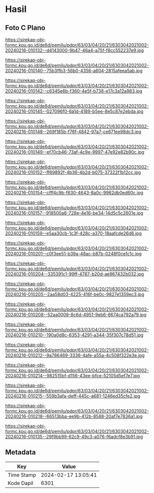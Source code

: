 # Hasil

## Foto C Plano

https://sirekap-obj-formc.kpu.go.id/de6d/pemilu/pdpr/63/03/04/20/21/6303042021002-20240216-010132--d4143000-9b47-46a4-a75f-f8cc552237e9.jpg

https://sirekap-obj-formc.kpu.go.id/de6d/pemilu/pdpr/63/03/04/20/21/6303042021002-20240216-010140--75b3ffb3-56b0-4356-a604-2815afeea5ab.jpg

https://sirekap-obj-formc.kpu.go.id/de6d/pemilu/pdpr/63/03/04/20/21/6303042021002-20240216-010142--c6345e6b-f360-4e5f-b738-e17c3a12a983.jpg

https://sirekap-obj-formc.kpu.go.id/de6d/pemilu/pdpr/63/03/04/20/21/6303042021002-20240216-010145--027096f0-6a1d-4189-b5ee-8e5c87e2ebda.jpg

https://sirekap-obj-formc.kpu.go.id/de6d/pemilu/pdpr/63/03/04/20/21/6303042021002-20240216-010148--269f185b-f76f-4842-97a7-ce671ee98dc3.jpg

https://sirekap-obj-formc.kpu.go.id/de6d/pemilu/pdpr/63/03/04/20/21/6303042021002-20240216-010149--ef70cb46-73af-4c9e-9997-47e92e82b90c.jpg

https://sirekap-obj-formc.kpu.go.id/de6d/pemilu/pdpr/63/03/04/20/21/6303042021002-20240216-010152--ff69892f-4b36-4b2d-b075-37322f1b12cc.jpg

https://sirekap-obj-formc.kpu.go.id/de6d/pemilu/pdpr/63/03/04/20/21/6303042021002-20240216-010154--cfff4c9b-f630-4643-8a0c-9962db0ed60c.jpg

https://sirekap-obj-formc.kpu.go.id/de6d/pemilu/pdpr/63/03/04/20/21/6303042021002-20240216-010157--918500a6-728e-4e16-be34-14d5c5c2601e.jpg

https://sirekap-obj-formc.kpu.go.id/de6d/pemilu/pdpr/63/03/04/20/21/6303042021002-20240216-010159--e5aa30cb-1c3f-428c-a370-18aafcde26d6.jpg

https://sirekap-obj-formc.kpu.go.id/de6d/pemilu/pdpr/63/03/04/20/21/6303042021002-20240216-010201--c0f3ee51-b39a-48ac-b87b-0248f0ce1c1c.jpg

https://sirekap-obj-formc.kpu.go.id/de6d/pemilu/pdpr/63/03/04/20/21/6303042021002-20240216-010204--335391c1-99ff-4787-b20d-ae967432b032.jpg

https://sirekap-obj-formc.kpu.go.id/de6d/pemilu/pdpr/63/03/04/20/21/6303042021002-20240216-010205--2aa58d03-4225-416f-be0c-9827e1359ec3.jpg

https://sirekap-obj-formc.kpu.go.id/de6d/pemilu/pdpr/63/03/04/20/21/6303042021002-20240216-010208--52aa0009-8c6d-4951-9eb6-6674ca792a79.jpg

https://sirekap-obj-formc.kpu.go.id/de6d/pemilu/pdpr/63/03/04/20/21/6303042021002-20240216-010210--190a0d8c-6353-4291-a344-35f307c78d51.jpg

https://sirekap-obj-formc.kpu.go.id/de6d/pemilu/pdpr/63/03/04/20/21/6303042021002-20240216-010212--9a786469-3336-4afe-a55a-4c508f322e3e.jpg

https://sirekap-obj-formc.kpu.go.id/de6d/pemilu/pdpr/63/03/04/20/21/6303042021002-20240216-010214--982515bf-d156-43ee-bfce-52105d5ef7e7.jpg

https://sirekap-obj-formc.kpu.go.id/de6d/pemilu/pdpr/63/03/04/20/21/6303042021002-20240216-010215--559b3afa-deff-445c-a681-1246ed35cfe2.jpg

https://sirekap-obj-formc.kpu.go.id/de6d/pemilu/pdpr/63/03/04/20/21/6303042021002-20240216-010218--66513bba-ee9b-412b-8588-20af7e7836a1.jpg

https://sirekap-obj-formc.kpu.go.id/de6d/pemilu/pdpr/63/03/04/20/21/6303042021002-20240216-010135--29f9bb99-62c9-49c3-a076-f6adcf8e3b91.jpg


## Metadata

| Key        | Value               |
| ---------- | ------------------- |
| Time Stamp | 2024-02-17 13:05:41 |
| Kode Dapil | 6301                |



